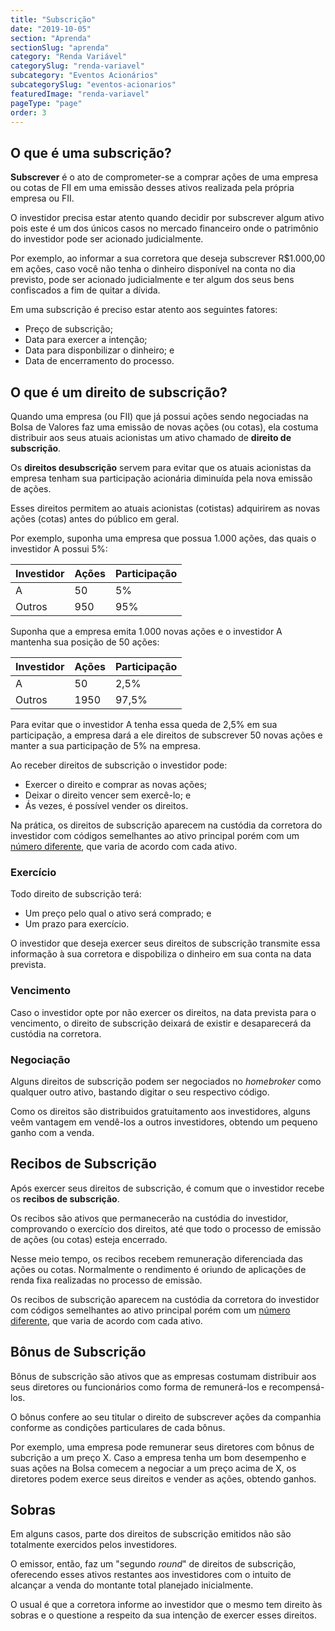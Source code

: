 ```yaml
---
title: "Subscrição"
date: "2019-10-05"
section: "Aprenda"
sectionSlug: "aprenda"
category: "Renda Variável"
categorySlug: "renda-variavel"
subcategory: "Eventos Acionários"
subcategorySlug: "eventos-acionarios"
featuredImage: "renda-variavel"
pageType: "page"
order: 3
---
```


## O que é uma subscrição?

**Subscrever** é o ato de comprometer-se a comprar ações de uma empresa ou cotas de FII em uma emissão desses ativos realizada pela própria empresa ou FII.

O investidor precisa estar atento quando decidir por subscrever algum ativo pois este é um dos únicos casos no mercado financeiro onde o patrimônio do investidor pode ser acionado judicialmente.

Por exemplo, ao informar a sua corretora que deseja subscrever R$1.000,00 em ações, caso você não tenha o dinheiro disponível na conta no dia previsto, pode ser acionado judicialmente e ter algum dos seus bens confiscados a fim de quitar a dívida.

Em uma subscrição é preciso estar atento aos seguintes fatores:

- Preço de subscrição;
- Data para exercer a intenção;
- Data para disponbilizar o dinheiro; e
- Data de encerramento do processo.

## O que é um direito de subscrição?

Quando uma empresa (ou FII) que já possui ações sendo negociadas na Bolsa de Valores faz uma emissão de novas ações (ou cotas), ela costuma distribuir aos seus atuais acionistas um ativo chamado de **direito de subscrição**.

Os **direitos desubscrição** servem para evitar que os atuais acionistas da empresa tenham sua participação acionária diminuída pela nova emissão de ações.

Esses direitos permitem ao atuais acionistas (cotistas) adquirirem as novas ações (cotas) antes do público em geral.

Por exemplo, suponha uma empresa que possua 1.000 ações, das quais o investidor A possui 5%:

| Investidor | Ações | Participação |
|------------|-------|--------------|
| A          | 50    | 5%           |
| Outros     | 950   | 95%          |

Suponha que a empresa emita 1.000 novas ações e o investidor A mantenha sua posição de 50 ações:

| Investidor | Ações | Participação |
|------------|-------|--------------|
| A          | 50    | 2,5%         |
| Outros     | 1950  | 97,5%        |

Para evitar que o investidor A tenha essa queda de 2,5% em sua participação, a empresa dará a ele direitos de subscrever 50 novas ações e manter a sua participação de 5% na empresa.

Ao receber direitos de subscrição o investidor pode:

- Exercer o direito e comprar as novas ações;
- Deixar o direito vencer sem exercê-lo; e
- Ás vezes, é possível vender os direitos.

Na prática, os direitos de subscrição aparecem na custódia da corretora do investidor com códigos semelhantes ao ativo principal porém com um [número diferente](/renda-variavel/bolsa-de-valores/codigos-de-negociacao#direitos-de-subscrição), que varia de acordo com cada ativo.

### Exercício

Todo direito de subscrição terá:

- Um preço pelo qual o ativo será comprado; e
- Um prazo para exercício.

O investidor que deseja exercer seus direitos de subscrição transmite essa informação à sua corretora e dispobiliza o dinheiro em sua conta na data prevista.

### Vencimento

Caso o investidor opte por não exercer os direitos, na data prevista para o vencimento, o direito de subscrição deixará de existir e desaparecerá da custódia na corretora.

### Negociação

Alguns direitos de subscrição podem ser negociados no *homebroker* como qualquer outro ativo, bastando digitar o seu respectivo código.

Como os direitos são distribuidos gratuitamento aos investidores, alguns veêm vantagem em vendê-los a outros investidores, obtendo um pequeno ganho com a venda.

## Recibos de Subscrição

Após exercer seus direitos de subscrição, é comum que o investidor recebe os **recibos de subscrição**.

Os recibos são ativos que permanecerão na custódia do investidor, comprovando o exercício dos direitos, até que todo o processo de emissão de ações (ou cotas) esteja encerrado.

Nesse meio tempo, os recibos recebem remuneração diferenciada das ações ou cotas. Normalmente o rendimento é oriundo de aplicações de renda fixa realizadas no processo de emissão.

Os recibos de subscrição aparecem na custódia da corretora do investidor com códigos semelhantes ao ativo principal porém com um [número diferente](/renda-variavel/bolsa-de-valores/codigos-de-negociacao#recibos-de-subscrição), que varia de acordo com cada ativo.

## Bônus de Subscrição

Bônus de subscrição são ativos que as empresas costumam distribuir aos seus diretores ou funcionários como forma de remunerá-los e recompensá-los.

O bônus confere ao seu titular o direito de subscrever ações da companhia conforme as condições particulares de cada bônus.

Por exemplo, uma empresa pode remunerar seus diretores com bônus de subcrição a um preço X. Caso a empresa tenha um bom desempenho e suas ações na Bolsa comecem a negociar a um preço acima de X, os diretores podem exerce seus direitos e vender as ações, obtendo ganhos.

## Sobras

Em alguns casos, parte dos direitos de subscrição emitidos não são totalmente exercidos pelos investidores.

O emissor, então, faz um "segundo *round*" de direitos de subscrição, oferecendo esses ativos restantes aos investidores com o intuito de alcançar a venda do montante total planejado inicialmente.

O usual é que a corretora informe ao investidor que o mesmo tem direito às sobras e o questione a respeito da sua intenção de exercer esses direitos.